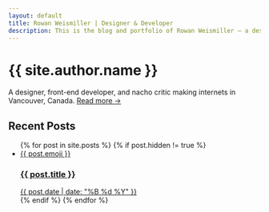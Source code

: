 ```yaml
---
layout: default
title: Rowan Weismiller | Designer & Developer
description: This is the blog and portfolio of Rowan Weismiller – a designer, front-end developer, and nacho critic making internets in Vancouver, Canada.
---
```


<div class="opening">
  <h1 class="opening__title">{{ site.author.name }}</h1>
  <p class="opening__subtitle">A designer, front-end developer, and nacho critic making internets in Vancouver, Canada. <a class="link" href="/about/">Read more →</a></p>
</div>

<h2>Recent Posts</h2>
<ul class="posts two-up">
  {% for post in site.posts %}
    {% if post.hidden != true %}
      <li class="two-up__column">
        <a class="card" href="{{ post.url }}">
          <div class="card__emoji">
            {{ post.emoji }}
          </div>
          <div class="card__text">
            <h3 class="card__title">{{ post.title }}</h3>
            <span class="card__subtitle">{{ post.date | date: "%B %d %Y" }}</span>
          </div>
        </a>
      </li>
    {% endif %}
  {% endfor %}
</ul>
